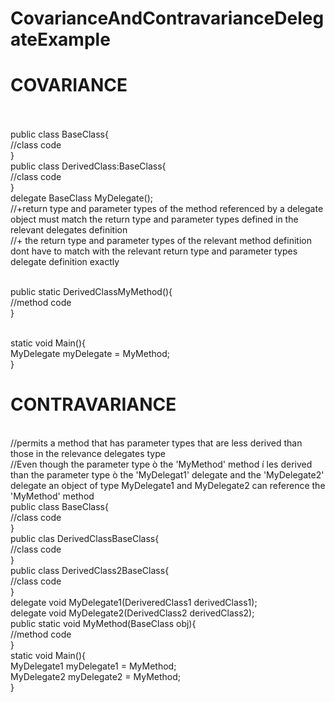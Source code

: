# CovarianceAndContravarianceDelegateExample
<h1>COVARIANCE</h1>
</br>
</br>public class BaseClass{
	</br>//class code
</br>}
</br>public class DerivedClass:BaseClass{
	</br>//class code
</br>}
</br>delegate BaseClass MyDelegate();
</br>//+return type and parameter types of the method referenced by a delegate object must match the return type and parameter types defined in the relevant delegates definition 
</br>//+ the return type and parameter types of the relevant method definition dont have to match with the relevant return type and parameter types delegate definition exactly

</br>public static DerivedClassMyMethod(){
	</br>//method code
</br>}

</br>static void Main(){
	</br>MyDelegate myDelegate = MyMethod;
</br>}
<h1>CONTRAVARIANCE</h1>
</br>//permits a method that has parameter types that are less derived than those in the relevance delegates type
</br>//Even though the parameter type ò the 'MyMethod' method í les derived than the parameter type ò the 'MyDelegat1' delegate and the 'MyDelegate2' delegate an object of type MyDelegate1 and MyDelegate2 can reference the 'MyMethod' method 
</br>public class BaseClass{
	</br>//class code
</br>}
</br>public clas DerivedClassBaseClass{
	</br>//class code
</br>}
</br>public class DerivedClass2BaseClass{
	</br>//class code
</br>}
</br>delegate void MyDelegate1(DeriveredClass1 derivedClass1);
</br>delegate void MyDelegate2(DerivedClass2 derivedClass2);
</br>public static void MyMethod(BaseClass obj){
	</br>//method code
</br>}
</br>static void Main(){
	</br>MyDelegate1 myDelegate1 = MyMethod;
	</br>MyDelegate2 myDelegate2 = MyMethod;
</br>}
